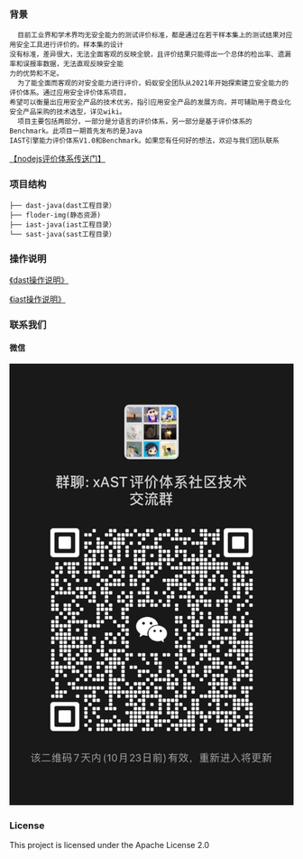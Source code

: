 ### 背景
      目前工业界和学术界均无安全能力的测试评价标准，都是通过在若干样本集上的测试结果对应用安全工具进行评价的。样本集的设计
    没有标准，差异很大，无法全面客观的反映全貌，且评价结果只能得出一个总体的检出率、遗漏率和误报率数据，无法直观反映安全能
    力的优势和不足。
      为了能全面而客观的对安全能力进行评价，蚂蚁安全团队从2021年开始探索建立安全能力的评价体系。通过应用安全评价体系项目，
    希望可以衡量出应用安全产品的技术优劣，指引应用安全产品的发展方向，并可辅助用于商业化安全产品采购的技术选型，详见wiki。
      项目主要包括两部分，一部分是分语言的评价体系，另一部分是基于评价体系的Benchmark。此项目一期首先发布的是Java 
    IAST引擎能力评价体系V1.0和Benchmark。如果您有任何好的想法，欢迎与我们团队联系 
[【nodejs评价体系传送门】](https://github.com/alipay/ant-application-security-testing-benchmark-nodejs)
### 项目结构
```
├── dast-java(dast工程目录）
├── floder-img(静态资源)
├── iast-java(iast工程目录）
└── sast-java(sast工程目录）
```
### 操作说明
[《dast操作说明》](https://github.com/alipay/ant-application-security-testing-benchmark/blob/main/dast-java/README.md)

[《iast操作说明》](https://github.com/alipay/ant-application-security-testing-benchmark/blob/main/iast-java/README.md)
### 联系我们
#### 微信
![Image text](https://github.com/alipay/ant-application-security-testing-benchmark/blob/main/floder-img/Iwechat.JPG)

### License
This project is licensed under the Apache License 2.0
